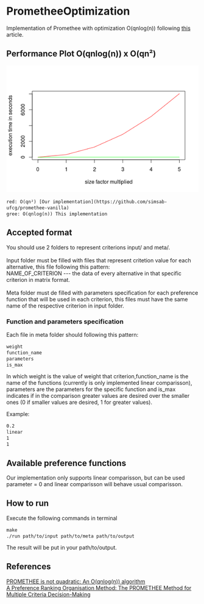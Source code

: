# PrometheeOptimization

Implementation of Promethee with optimization O(qnlog(n)) following [this](https://www.sciencedirect.com/science/article/pii/S0305048317303729) article.

## Performance Plot O(qnlog(n)) x O(qn²)

![Optimization x Vanilla Plot](assets/Rplot.png?raw=true "Performance Plot")<br>
```
red: O(qn²) [Our implementation](https://github.com/simsab-ufcg/promethee-vanilla)
gree: O(qnlog(n)) This implementation
```

## Accepted format

You should use 2 folders to represent criterions input/ and meta/. <br><br>
Input folder must be filled with files that represent critetion value for each alternative, this file following this pattern: <br>
NAME_OF_CRITERION --- the data of every alternative in that specific criterion in matrix format.<br><br>
Meta folder must de filled with parameters specification for each preference function that will be used in each criterion, this files must have the same name of the respective criterion in input folder.<br>

### Function and parameters specification

Each file in meta folder should following this pattern:

```
weight
function_name
parameters
is_max
```
In which weight is the value of weight that criterion,function_name is the name of the functions (currently is only implemented linear comparisson), parameters are the parameters for the specific function and is_max indicates if in the comparison greater values are desired over the smaller ones (0 if smaller values are desired, 1 for greater values).

Example:
```
0.2
linear
1
1
```

## Available preference functions

Our implementation only supports linear comparisson, but can be used parameter = 0 and linear comparisson will behave usual comparisson.

## How to run
Execute the following commands in terminal
```
make
./run path/to/input path/to/meta path/to/output
```
The result will be put in your path/to/output.

## References

[PROMETHEE is not quadratic: An O(qnlog(n)) algorithm](https://www.sciencedirect.com/science/article/pii/S0305048317303729)<br>
[A Preference Ranking Organisation Method: The PROMETHEE Method for Multiple Criteria Decision-Making](https://www.jstor.org/stable/2631441)